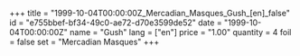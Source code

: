 +++
title = "1999-10-04T00:00:00Z_Mercadian_Masques_Gush_[en]_false"
id = "e755bbef-bf34-49c0-ae72-d70e3599de52"
date = "1999-10-04T00:00:00Z"
name = "Gush"
lang = ["en"]
price = "1.00"
quantity = 4
foil = false
set = "Mercadian Masques"
+++
